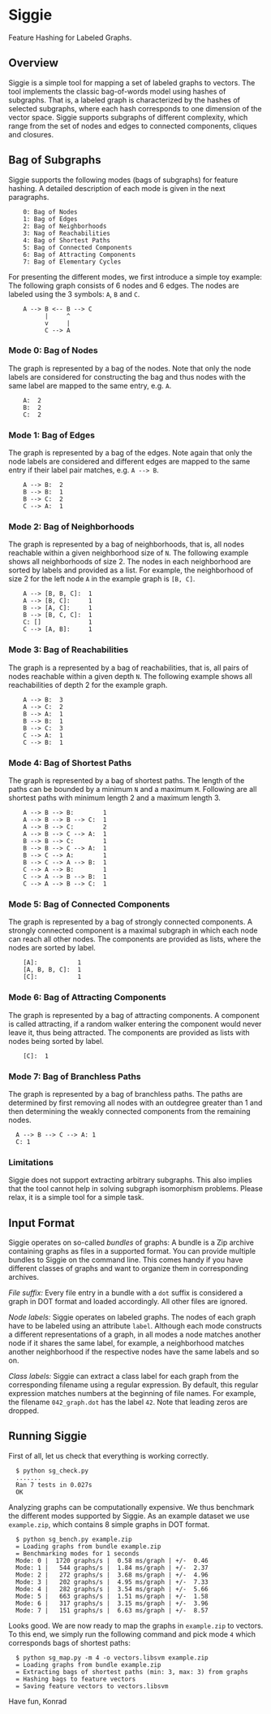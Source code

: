 
# Siggie

Feature Hashing for Labeled Graphs.

## Overview

Siggie is a simple tool for mapping a set of labeled graphs to
vectors. The tool implements the classic bag-of-words model using
hashes of subgraphs.  That is, a labeled graph is characterized by the
hashes of selected subgraphs, where each hash corresponds to one
dimension of the vector space.  Siggie supports subgraphs of different
complexity, which range from the set of nodes and edges to connected
components, cliques and closures.


## Bag of Subgraphs

Siggie supports the following modes (bags of subgraphs) for feature
hashing. A detailed description of each mode is given in the next
paragraphs.

        0: Bag of Nodes
        1: Bag of Edges
        2: Bag of Neighborhoods
        3: Nag of Reachabilities
        4: Bag of Shortest Paths
        5: Bag of Connected Components
        6: Bag of Attracting Components
        7: Bag of Elementary Cycles

For presenting the different modes, we first introduce a simple
toy example: The following graph consists of 6 nodes and 6 edges.
The nodes are labeled using the 3 symbols: `A`, `B` and `C`.

        A --> B <-- B --> C
              |     ^
              v     |
              C --> A

### Mode 0: Bag of Nodes

The graph is represented by a bag of the nodes. Note that only the
node labels are considered for constructing the bag and thus nodes
with the same label are mapped to the same entry, e.g. `A`.

        A:  2
        B:  2
        C:  2

### Mode 1: Bag of Edges

The graph is represented by a bag of the edges. Note again that only
the node labels are considered and different edges are mapped to the
same entry if their label pair matches, e.g. `A --> B`.

        A --> B:  2
        B --> B:  1
        B --> C:  2
        C --> A:  1

### Mode 2: Bag of Neighborhoods

The graph is represented by a bag of neighborhoods, that is, all nodes
reachable within a given neighborhood size of `N`. The following
example shows all neighborhoods of size 2. The nodes in each
neighborhood are sorted by labels and provided as a list. For example,
the neighborhood of size 2 for the left node `A` in the example graph
is `[B, C]`.

        A --> [B, B, C]:  1
        A --> [B, C]:     1
        B --> [A, C]:     1
        B --> [B, C, C]:  1
        C: []             1
        C --> [A, B]:     1

### Mode 3: Bag of Reachabilities

The graph is a represented by a bag of reachabilities, that is, all
pairs of nodes reachable within a given depth `N`. The following
example shows all reachabilities of depth 2 for the example graph.

        A --> B:  3
        A --> C:  2
        B --> A:  1
        B --> B:  1
        B --> C:  3
        C --> A:  1
        C --> B:  1

### Mode 4: Bag of Shortest Paths

The graph is represented by a bag of shortest paths. The length of the
paths can be bounded by a minimum `N` and a maximum `M`. Following are
all shortest paths with minimum length 2 and a maximum length 3.

        A --> B --> B:        1
        A --> B --> B --> C:  1
        A --> B --> C:        2
        A --> B --> C --> A:  1
        B --> B --> C:        1
        B --> B --> C --> A:  1
        B --> C --> A:        1
        B --> C --> A --> B:  1
        C --> A --> B:        1
        C --> A --> B --> B:  1
        C --> A --> B --> C:  1

### Mode 5: Bag of Connected Components

The graph is represented by a bag of strongly connected components. A
strongly connected component is a maximal subgraph in which each node
can reach all other nodes. The components are provided as lists, where
the nodes are sorted by label.

        [A]:           1
        [A, B, B, C]:  1
        [C]:           1

### Mode 6: Bag of Attracting Components

The graph is represented by a bag of attracting components. A
component is called attracting, if a random walker entering the
component would never leave it, thus being attracted.  The components
are provided as lists with nodes being sorted by label.

        [C]:  1

### Mode 7: Bag of Branchless Paths

The graph is represented by a bag of branchless paths. The paths are
determined by first removing all nodes with an outdegree greater
than 1 and then determining the weakly connected components from the
remaining nodes.

      A --> B --> C --> A: 1
      C: 1

### Limitations

Siggie does not support extracting arbitrary subgraphs. This also implies
that the tool cannot help in solving subgraph isomorphism problems. Please
relax, it is a simple tool for a simple task.


## Input Format

Siggie operates on so-called _bundles_ of graphs: A bundle is a Zip
archive containing graphs as files in a supported format.  You can
provide multiple bundles to Siggie on the command line.  This comes
handy if you have different classes of graphs and want to organize
them in corresponding archives.

_File suffix:_ Every file entry in a bundle with a `dot` suffix is
considered a graph in DOT format and loaded accordingly.  All other
files are ignored.

_Node labels:_ Siggie operates on labeled graphs.  The nodes of each
graph have to be labeled using an attribute `label`.  Although each
mode constructs a different representations of a graph, in all modes a
node matches another node if it shares the same label, for example, a
neighborhood matches another neighborhood if the respective nodes have
the same labels and so on.

_Class labels:_ Siggie can extract a class label for each graph from
the corresponding filename using a regular expression.  By default,
this regular expression matches numbers at the beginning of file
names.  For example, the filename `042_graph.dot` has the label `42`.
Note that leading zeros are dropped.


## Running Siggie

First of all, let us check that everything is working correctly.

      $ python sg_check.py
      .......
      Ran 7 tests in 0.027s
      OK

Analyzing graphs can be computationally expensive. We thus benchmark
the different modes supported by Siggie. As an example dataset we use
`example.zip`, which contains 8 simple graphs in DOT format.

      $ python sg_bench.py example.zip
      = Loading graphs from bundle example.zip
      = Benchmarking modes for 1 seconds
      Mode: 0 |  1720 graphs/s |  0.58 ms/graph | +/-  0.46
      Mode: 1 |   544 graphs/s |  1.84 ms/graph | +/-  2.37
      Mode: 2 |   272 graphs/s |  3.68 ms/graph | +/-  4.96
      Mode: 3 |   202 graphs/s |  4.95 ms/graph | +/-  7.33
      Mode: 4 |   282 graphs/s |  3.54 ms/graph | +/-  5.66
      Mode: 5 |   663 graphs/s |  1.51 ms/graph | +/-  1.58
      Mode: 6 |   317 graphs/s |  3.15 ms/graph | +/-  3.96
      Mode: 7 |   151 graphs/s |  6.63 ms/graph | +/-  8.57

Looks good. We are now ready to map the graphs in `example.zip` to
vectors. To this end, we simply run the following command and pick
mode `4` which corresponds bags of shortest paths:

      $ python sg_map.py -m 4 -o vectors.libsvm example.zip
      = Loading graphs from bundle example.zip
      = Extracting bags of shortest paths (min: 3, max: 3) from graphs
      = Hashing bags to feature vectors
      = Saving feature vectors to vectors.libsvm

Have fun, Konrad
